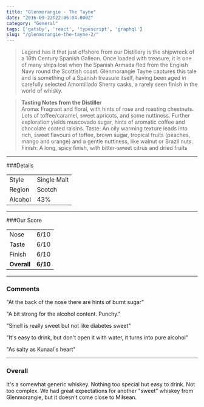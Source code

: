 ```yaml
---
title: "Glenmorangie - The Tayne"
date: "2016-09-22T22:06:04.000Z"
category: "General"
tags: ['gatsby', 'react', 'typescript', 'graphql']
slug: "/glenmorangie-the-tayne-2/"
---
```

>Legend has it that just offshore from our Distillery is the shipwreck of a 16th Century Spanish Galleon. Once loaded with treasure, it is one of many ships lost when the Spanish Armada fled from the English Navy round the Scottish coast.
Glenmorangie Tayne captures this tale and is something of a Spanish treasure itself, having been aged in carefully selected Amontillado Sherry casks, a rarely seen finish in the world of whisky.

><b>Tasting Notes from the Distiller</b><br>
Aroma: Fragrant and floral, with hints of rose and roasting chestnuts. Lots of toffee/caramel, sweet apricots, and some nuttiness. Further exploration yields muscovado sugar, hints of aromatic coffee and chocolate coated raisins.
Taste: An oily warming texture leads into rich, sweet flavours of toffee, brown sugar, tropical fruits (peaches, mango and orange) and a gentle nuttiness, like walnut or Brazil nuts.
Finish: A long, spicy finish, with bitter-sweet citrus and dried fruits

---

###Details
<table>  
<tr>  
<td class="grey">Style</td><td>Single Malt</td>  
</tr>  
<tr>  
<td class="grey">Region</td><td>Scotch</td>  
</tr>  
<tr>  
<td class="grey">Alcohol</td><td>43%</td>  
</tr>  
</table>


---

###Our Score
<table class="score-table">  
<tr>  
<td class="grey">Nose</td><td>6/10</td>  
</tr>  
<tr>  
<td class="grey">Taste</td><td>6/10</td>  
</tr>  
<tr>  
<td class="grey">Finish</td><td>6/10</td>  
</tr>  
<tr>  
<td class="grey"><strong>Overall</strong></td><td><strong>6/10</strong></td>  
</tr>  
</table>

---

### Comments
"At the back of the nose there are hints of burnt sugar"

"A bit strong for the alcohol content. Punchy."

"Smell is really sweet but not like diabetes sweet"

"It's easy to drink, but don't open it with water, it turns into pure alcohol"

"As salty as Kunaal's heart"




---

### Overall

It's a somewhat generic whiskey. Nothing too special but easy to drink. Not too complex. 
We had great expectations for another "sweet" whiskey from Glenmorangie, but it doesn't come close to Milsean.


 <script type="application/ld+json">
        {
        "@context": "http://schema.org/",
        "@type": "Product",
        "name": "Glenmorangie - The Tayne",
        "image": "http://whiskeynerds.com/content/images/2016/09/IMG_7912.JPG",
        "description": "It's a somewhat generic whiskey. Nothing too special but easy to drink. Not too complex.",
        "brand": {
            "@type": "Thing",
            "name": "Glenmorangie"
        },
        "aggregateRating": {
            "@type": "AggregateRating",
            "ratingValue": "3",
            "reviewCount": "10"
        }
        }
    </script>
    